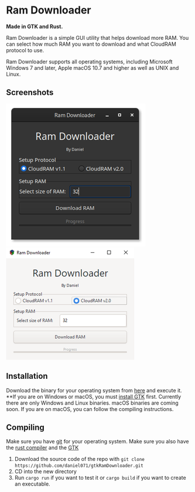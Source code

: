 # Ram Downloader
**Made in GTK and Rust.**

Ram Downloader is a simple GUI utility that helps download more RAM. You can select
how much RAM you want to download and what CloudRAM protocol to use. 

Ram Downloader supports
all operating systems, including Microsoft Windows 7 and later, 
Apple macOS 10.7 and higher as well as UNIX and Linux.

## Screenshots
![Linux Screenshot](https://raw.githubusercontent.com/daniel071/images-for-readme/master/coolScreenshot.png)
![Windows Screenshot](https://raw.githubusercontent.com/daniel071/images-for-readme/master/ramDownloaderWindows.png)

## Installation
Download the binary for your operating system from [here](https://github.com/daniel071/gtkRamDownloader/releases/) and execute it. 
**If you are on Windows or macOS, you must [install GTK](https://www.gtk.org/docs/installations/) first. 
Currently there are only Windows and Linux binaries. macOS binaries are coming soon. If you are on macOS, you can follow the compiling instructions.

## Compiling
Make sure you have [git](https://git-scm.com/) for your operating system.
Make sure you also have the [rust compiler](https://www.rust-lang.org/tools/install) and the [GTK](https://www.gtk.org/docs/installations/)

1. Download the source code of the repo with `git clone https://github.com/daniel071/gtkRamDownloader.git`
2. CD into the new directory
3. Run `cargo run` if you want to test it or `cargo build` if you want to create an executable.

